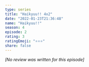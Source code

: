 ```yaml
---
type: series
title: "Haikyuu!! 4x2"
date: "2022-01-23T21:36:48"
name: "Haikyuu!!"
season: 4
episode: 2
rating: 3
ratingEmoji: "⭐️⭐️⭐️"
share: false
---
```


*[No review was written for this episode]*
